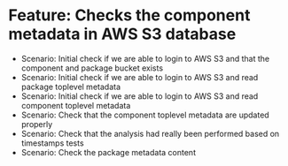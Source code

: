 # Feature: Checks the component metadata in AWS S3 database
- Scenario: Initial check if we are able to login to AWS S3 and that the component and package bucket exists
- Scenario: Initial check if we are able to login to AWS S3 and read package toplevel metadata
- Scenario: Initial check if we are able to login to AWS S3 and read component toplevel metadata
- Scenario: Check that the component toplevel metadata are updated properly
- Scenario: Check that the analysis had really been performed based on timestamps tests
- Scenario: Check the package metadata content
